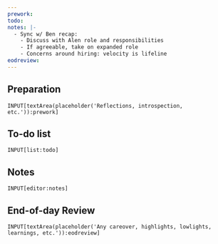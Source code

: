 ```yaml
---
prework: 
todo: 
notes: |-
  - Sync w/ Ben recap:
    - Discuss with Alen role and responsibilities 
    - If agreeable, take on expanded role
    - Concerns around hiring: velocity is lifeline
eodreview: 
---
```




## Preparation
```meta-bind
INPUT[textArea(placeholder('Reflections, introspection, etc.')):prework]
```

## To-do list
```meta-bind
INPUT[list:todo]
```

## Notes
```meta-bind
INPUT[editor:notes]
```

## End-of-day Review
```meta-bind
INPUT[textArea(placeholder('Any careover, highlights, lowlights, learnings, etc.')):eodreview]
```

